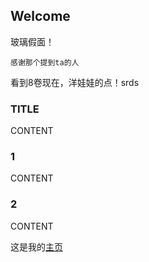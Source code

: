 ## Welcome

玻璃假面！
```
感谢那个提到ta的人
```
看到8卷现在，洋娃娃的点！srds

### TITLE

CONTENT

### 1

CONTENT

### 2

CONTENT

这是我的[主页](https://judithabc.github.io/)
